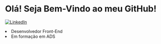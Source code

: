 
<h1> Olá! Seja Bem-Vindo ao meu GitHub!</h1>

[![LinkedIn](https://img.shields.io/badge/LinkedIn-0077B5?style=for-the-badge&logo=linkedin&logoColor=white)](https://www.linkedin.com/in/cleyton-nunes-081b28225)

<li> Desenvolvedor Front-End </li>
<li> Em formação em ADS </li>
